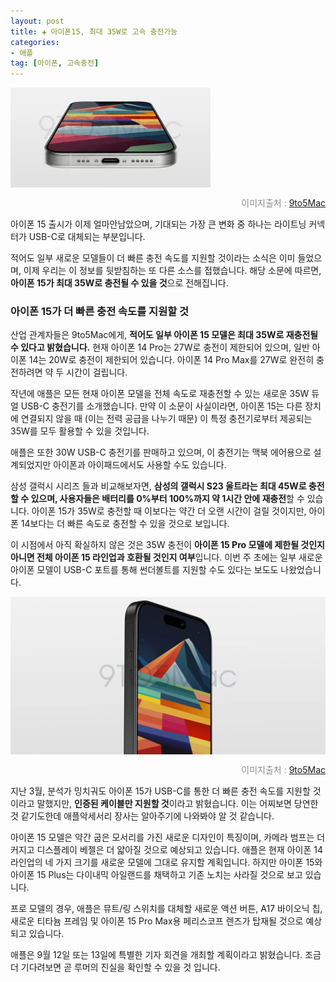 ```yaml
---
layout: post  
title: ✚ 아이폰15, 최대 35W로 고속 충전가능
categories:
- 애플
tag: [아이폰, 고속충전]
---
```


<div class="markdown-image">
<img src="/assets/article_images/2023-08-18-35w/1.jpg" alt="" align="middle"/><p style="text-align:right;  color:#878787"> 이미지출처 : <a href="https://9to5mac.com/2023/08/17/iphone-15-faster-charging-35w/"> 9to5Mac </a></p> </div>

<p class="drop-korean">
아이폰 15 출시가 이제 얼마안남았으며, 기대되는 가장 큰 변화 중 하나는 라이트닝 커넥터가 USB-C로 대체되는 부분입니다.
</p>

적어도 일부 새로운 모델들이 더 빠른 충전 속도를 지원할 것이라는 소식은 이미 들었으며, 이제 우리는 이 정보를 뒷받침하는 또 다른 소스를 접했습니다. 해당 소문에 따르면, **아이폰 15가 최대 35W로 충전될 수 있을 것**으로 전해집니다.

### 아이폰 15가 더 빠른 충전 속도를 지원할 것

산업 관계자들은 9to5Mac에게, **적어도 일부 아이폰 15 모델은 최대 35W로 재충전될 수 있다고 밝혔습니다.** 현재 아이폰 14 Pro는 27W로 충전이 제한되어 있으며, 일반 아이폰 14는 20W로 충전이 제한되어 있습니다. 아이폰 14 Pro Max를 27W로 완전히 충전하려면 약 두 시간이 걸립니다.

작년에 애플은 모든 현재 아이폰 모델을 전체 속도로 재충전할 수 있는 새로운 35W 듀얼 USB-C 충전기를 소개했습니다. 만약 이 소문이 사실이라면, 아이폰 15는 다른 장치에 연결되지 않을 때 (이는 전력 공급을 나누기 때문) 이 특정 충전기로부터 제공되는 35W를 모두 활용할 수 있을 것입니다.

애플은 또한 30W USB-C 충전기를 판매하고 있으며, 이 충전기는 맥북 에어용으로 설계되었지만 아이폰과 아이패드에서도 사용할 수도 있습니다.

삼성 갤럭시 시리즈 들과 비교해보자면, **삼성의 갤럭시 S23 울트라는 최대 45W로 충전할 수 있으며, 사용자들은 배터리를 0%부터 100%까지 약 1시간 안에 재충전**할 수 있습니다. 아이폰 15가 35W로 충전할 때 이보다는 약간 더 오랜 시간이 걸릴 것이지만, 아이폰 14보다는 더 빠른 속도로 충전할 수 있을 것으로 보입니다.

이 시점에서 아직 확실하지 않은 것은 35W 충전이 **아이폰 15 Pro 모델에 제한될 것인지 아니면 전체 아이폰 15 라인업과 호환될 것인지 여부**입니다. 이번 주 초에는 일부 새로운 아이폰 모델이 USB-C 포트를 통해 썬더볼트를 지원할 수도 있다는 보도도 나왔었습니다.

<div class="markdown-image">
<img src="/assets/article_images/2023-08-18-35w/2.jpg" alt="" align="middle"/><p style="text-align:right;  color:#878787"> 이미지출처 : <a href="https://9to5mac.com/2023/08/17/iphone-15-faster-charging-35w/"> 9to5Mac </a></p> </div>

지난 3월, 분석가 밍치궈도 아이폰 15가 USB-C를 통한 더 빠른 충전 속도를 지원할 것이라고 말했지만, **인증된 케이블만 지원할 것**이라고 밝혔습니다. 이는 어찌보면 당연한 것 같기도한데 애플악세서리 장사는 알아주기에 나와봐야 알 것 같습니다.

아이폰 15 모델은 약간 굽은 모서리를 가진 새로운 디자인이 특징이며, 카메라 범프는 더 커지고 디스플레이 베젤은 더 얇아질 것으로 예상되고 있습니다. 애플은 현재 아이폰 14 라인업의 네 가지 크기를 새로운 모델에 그대로 유지할 계획입니다. 하지만 아이폰 15와 아이폰 15 Plus는 다이내믹 아일랜드를 채택하고 기존 노치는 사라질 것으로 보고 있습니다.

프로 모델의 경우, 애플은 뮤트/링 스위치를 대체할 새로운 액션 버튼, A17 바이오닉 칩, 새로운 티타늄 프레임 및 아이폰 15 Pro Max용 페리스코프 렌즈가 탑재될 것으로 예상되고 있습니다.

애플은 9월 12일 또는 13일에 특별한 기자 회견을 개최할 계획이라고 밝혔습니다. 조금 더 기다려보면 곧 루머의 진실을 확인할 수 있을 것 입니다.